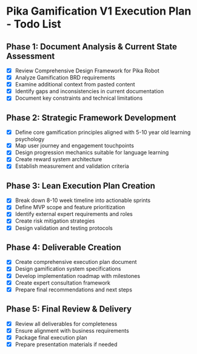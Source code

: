 # Pika Gamification V1 Execution Plan - Todo List

## Phase 1: Document Analysis & Current State Assessment
- [x] Review Comprehensive Design Framework for Pika Robot
- [x] Analyze Gamification BRD requirements
- [x] Examine additional context from pasted content
- [x] Identify gaps and inconsistencies in current documentation
- [x] Document key constraints and technical limitations

## Phase 2: Strategic Framework Development
- [x] Define core gamification principles aligned with 5-10 year old learning psychology
- [x] Map user journey and engagement touchpoints
- [x] Design progression mechanics suitable for language learning
- [x] Create reward system architecture
- [x] Establish measurement and validation criteria

## Phase 3: Lean Execution Plan Creation
- [x] Break down 8-10 week timeline into actionable sprints
- [x] Define MVP scope and feature prioritization
- [x] Identify external expert requirements and roles
- [x] Create risk mitigation strategies
- [x] Design validation and testing protocols

## Phase 4: Deliverable Creation
- [x] Create comprehensive execution plan document
- [x] Design gamification system specifications
- [x] Develop implementation roadmap with milestones
- [x] Create expert consultation framework
- [x] Prepare final recommendations and next steps

## Phase 5: Final Review & Delivery
- [x] Review all deliverables for completeness
- [x] Ensure alignment with business requirements
- [x] Package final execution plan
- [x] Prepare presentation materials if needed